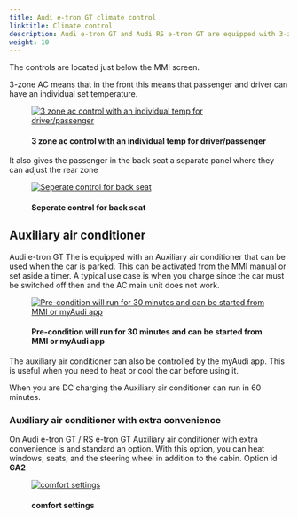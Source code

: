 ```yaml
---
title: Audi e-tron GT climate control
linktitle: Climate control
description: Audi e-tron GT and Audi RS e-tron GT are equipped with 3-zone electronic climate control as standard.
weight: 10
---
```

<!-- markdownlint-disable MD033 -->
The controls are located just below the MMI screen.

3-zone AC means that in the front this means that passenger and driver can have an individual set temperature.

<figure>
    <a href="https://media.electrichasgoneaudi.net/multimedia/models/e-tron-gt/technology/climatecontrol/ac3zonecontrol.jpg">
        <img src="https://media.electrichasgoneaudi.net/multimedia/models/e-tron-gt/technology/climatecontrol/ac3zonecontrol.jpg"
        alt="3 zone ac control with an individual temp for driver/passenger" title="3 zone ac control with an individual temp for driver/passenger">
    </a>
    <figcaption><h4>3 zone ac control with an individual temp for driver/passenger</h4></figcaption>
</figure>

It also gives the passenger in the back seat a separate panel where they can adjust the rear zone

<figure>
    <a href="https://media.electrichasgoneaudi.net/multimedia/models/e-tron-gt/technology/climatecontrol/rearaccontrol.jpg">
        <img src="https://media.electrichasgoneaudi.net/multimedia/models/e-tron-gt/technology/climatecontrol/rearaccontrol.jpg"
        alt="Seperate control for back seat" title="Seperate control for back seat">
    </a>
    <figcaption><h4>Seperate control for back seat</h4></figcaption>
</figure>

## Auxiliary air conditioner

Audi e-tron GT The is equipped with an Auxiliary air conditioner that can be used when the car is parked. This can be activated
from the MMI manual or set aside a timer. A typical use case is when you charge since the car must be switched off then and the AC main unit does not work.

<figure>
    <a href="https://media.electrichasgoneaudi.net/multimedia/models/e-tron-gt/technology/climatecontrol/precondition.jpg">
        <img src="https://media.electrichasgoneaudi.net/multimedia/models/e-tron-gt/technology/climatecontrol/precondition.jpg"
        alt="Pre-condition will run for 30 minutes and can be started from MMI or myAudi app" title="Pre-condition will run for 30 minutes and can be started from MMI or myAudi app">
    </a>
    <figcaption><h4>Pre-condition will run for 30 minutes and can be started from MMI or myAudi app</h4></figcaption>
</figure>


The auxiliary air conditioner can also be controlled by the myAudi app. This is useful when you need to heat or cool the car before using it.

When you are DC charging the Auxiliary air conditioner can run in 60 minutes.

### Auxiliary air conditioner with extra convenience

On Audi e-tron GT / RS e-tron GT Auxiliary air conditioner with extra convenience is and standard an option. With this option, you can heat windows, seats, and the steering wheel in addition to the cabin.
 Option id **GA2**

<figure>
    <a href="https://media.electrichasgoneaudi.net/multimedia/models/e-tron-gt/technology/climatecontrol/conviencesettings.jpg">
        <img src="https://media.electrichasgoneaudi.net/multimedia/models/e-tron-gt/technology/climatecontrol/conviencesettingss.jpg"
        alt="comfort settings" title="comfort settings">
    </a>
    <figcaption><h4>comfort settings</h4></figcaption>
</figure>
